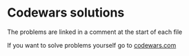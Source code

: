 # Codewars solutions
The problems are linked in a comment at the start of each file

If you want to solve problems yourself go to [codewars.com](https://www.codewars.com/)

